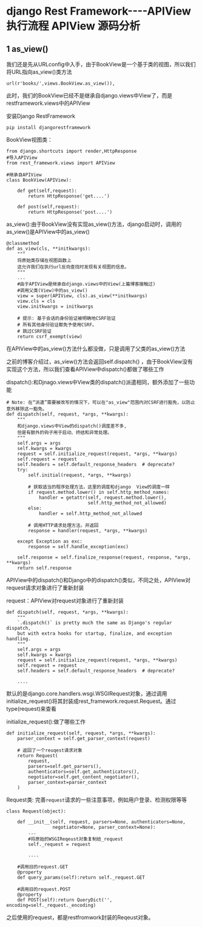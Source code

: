 # django Rest Framework----APIView 执行流程 APIView 源码分析

## 1 as_view()

我们还是先从URLconfig中入手，由于BookView是一个基于类的视图，所以我们将URL指向as_view()类方法

```
url(r'books/',views.BookView.as_view()),
```

此时，我们的BookView已经不是继承自django.views中View了，而是restframework.views中的APIView

安装Django RestFramework

```
pip install djangorestframework
```

BookView视图类：

```
from django.shortcuts import render,HttpResponse
#导入APIView
from rest_framework.views import APIView

#继承自APIView
class BookView(APIView):

    def get(self,request):
        return HttpResponse('get....')

    def post(self,request):
        return HttpResponse('post....')
```

as_view():由于BookView没有实现as_view()方法，django启动时，调用的as_view()是APIView中的as_view()

```
@classmethod
def as_view(cls, **initkwargs):
    """
    将原始类存储在视图函数上
    这允许我们在执行url反向查找时发现有关视图的信息。
    """
    ...
    #由于APIView是继承自django.views中的View(上篇博客接触过)
    #调用父类(View)中的as_view()
    view = super(APIView, cls).as_view(**initkwargs)
    view.cls = cls
    view.initkwargs = initkwargs

    # 提示: 基于会话的身份验证被明确地CSRF验证
    # 所有其他身份验证都免予使用CSRF。
    # 跳过CSRF验证
    return csrf_exempt(view)
```

在APIView中的as_view()方法什么都没做，只是调用了父类的as_view()方法

之前的博客介绍过，as_view()方法会返回self.dispatch() ，由于BookView没有实现这个方法，所以我们查看APIView中dispatch()都做了哪些工作

dispatch():和Djnago.views中View类的dispatch()派遣相同，额外添加了一些功能

```
# Note: 在“派遣”需要被改写的情况下，可以在"as_view"范围内对CSRF进行豁免，以防止意外移除这一豁免。
def dispatch(self, request, *args, **kwargs):
    """
    和django.views中View的dispatch()调度差不多,
    但是有额外的钩子用于启动、终结和异常处理。
    """
    self.args = args
    self.kwargs = kwargs
    request = self.initialize_request(request, *args, **kwargs)
    self.request = request
    self.headers = self.default_response_headers  # deprecate?
    try:
        self.initial(request, *args, **kwargs)

        # 获取适当的程序处理方法，这里的调度和django  View的调度一样
        if request.method.lower() in self.http_method_names:
            handler = getattr(self, request.method.lower(),
                              self.http_method_not_allowed)
        else:
            handler = self.http_method_not_allowed
        
        # 调用HTTP请求处理方法，并返回
        response = handler(request, *args, **kwargs)

    except Exception as exc:
        response = self.handle_exception(exc)

    self.response = self.finalize_response(request, response, *args, **kwargs)
    return self.response
```

APIView中的dispatch()和Django中的dispatch()类似，不同之处，APIView对request请求对象进行了重新封装

request：APIView对request对象进行了重新封装

```
def dispatch(self, request, *args, **kwargs):
    """
    `.dispatch()` is pretty much the same as Django's regular dispatch,
    but with extra hooks for startup, finalize, and exception handling.
    """
    self.args = args
    self.kwargs = kwargs
    request = self.initialize_request(request, *args, **kwargs)
    self.request = request
    self.headers = self.default_response_headers  # deprecate?
    
    ....
```

默认的是django.core.handlers.wsgi.WSGIRequest对象，通过调用initialize_request()将其封装成rest_framework.request.Request。通过type(request)来查看

initialize_request():做了哪些工作

```
def initialize_request(self, request, *args, **kwargs):
    parser_context = self.get_parser_context(request)

    # 返回了一个reuqest请求对象
    return Request(
        request,
        parsers=self.get_parsers(),
        authenticators=self.get_authenticators(),
        negotiator=self.get_content_negotiator(),
        parser_context=parser_context
    )
```

Request类: 完善`request`请求的一些注意事项，例如用户登录、检测权限等等

```
class Request(object):

    def __init__(self, request, parsers=None, authenticators=None,
                 negotiator=None, parser_context=None):
        ...
        #将原始的WSGIReqeust对象复制给_request
        self._request = request

        ....

    #调用旧的request.GET
    @property
    def query_params(self):return self._request.GET
    
    #调用旧的request.POST
    @property
    def POST(self):return QueryDict('', encoding=self._request._encoding)    
```

之后使用的request，都是restfromwork封装的Reqeust对象。